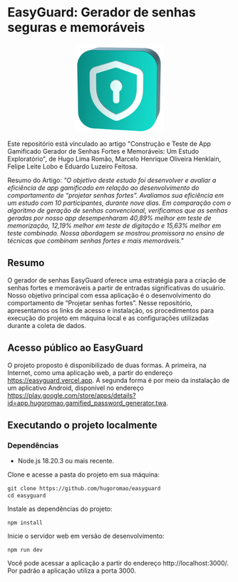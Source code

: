 # EasyGuard: Gerador de senhas seguras e memoráveis

<p align="center"><img src="./public/survey1.png" alt="EasyGuard" height="200" /></p>

Este repositório está vinculado ao artigo "Construção e Teste de App Gamificado Gerador de Senhas Fortes e Memoráveis: Um Estudo Exploratório", de Hugo Lima Romão, Marcelo Henrique Oliveira Henklain, Felipe Leite Lobo e Eduardo Luzeiro Feitosa.

Resumo do Artigo: _"O objetivo deste estudo foi desenvolver e avaliar a eficiência de app gamificado em relação ao desenvolvimento do comportamento de “projetar senhas fortes”. Avaliamos sua eficiência em um estudo com 10 participantes, durante nove dias. Em comparação com o algoritmo de geração de senhas convencional, verificamos que as senhas geradas por nosso app desempenharam 40,89\% melhor em teste de memorização, 12,19\% melhor em teste de digitação e 15,63\% melhor em teste combinado. Nossa abordagem se mostrou promissora no ensino de técnicas que combinam senhas fortes e mais memoráveis."_

## Resumo

O gerador de senhas EasyGuard oferece uma estratégia para a criação de senhas fortes e memoráveis a partir de entradas significativas do usuário. Nosso objetivo principal com essa aplicação é o desenvolvimento do comportamento de “Projetar senhas fortes”. Nesse repositório, apresentamos os links de acesso e
instalação, os procedimentos para execução do projeto em máquina local e as configurações utilizadas durante a coleta de dados.

## Acesso público ao EasyGuard

O projeto proposto é disponibilizado de duas formas. A primeira, na Internet, como uma aplicação web, a partir do endereço <https://easyguard.vercel.app>. A segunda forma é por meio da instalação de um aplicativo Android, disponível no endereço <https://play.google.com/store/apps/details?id=app.hugoromao.gamified_password_generator.twa>.

## Executando o projeto localmente

### Dependências

- Node.js 18.20.3 ou mais recente.

Clone e acesse a pasta do projeto em sua máquina:

```
git clone https://github.com/hugoromao/easyguard
cd easyguard
```

Instale as dependências do projeto:

```
npm install
```

Inicie o servidor web em versão de desenvolvimento:

```
npm run dev
```

Você pode acessar a aplicação a partir do endereço http://localhost:3000/. Por padrão a aplicação utiliza a porta 3000.
